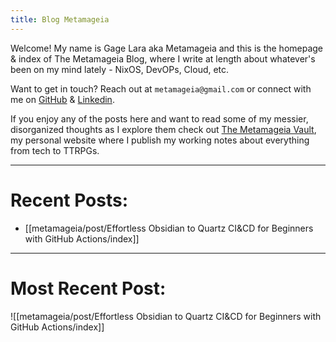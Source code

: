 ```yaml
---
title: Blog Metamageia
---
```


Welcome! My name is Gage Lara aka Metamageia and this is the homepage & index of The Metamageia Blog, where I write at length about whatever's been on my mind lately - NixOS, DevOPs, Cloud, etc. 

Want to get in touch? Reach out at `metamageia@gmail.com` or connect with me on [GitHub](https://github.com/metamageia) & [Linkedin](https://www.linkedin.com/in/gage-lara). 

If you enjoy any of the posts here and want to read some of my messier, disorganized thoughts as I explore them check out [The Metamageia Vault](https://metamageia.github.io/The-Metamageia-Vault/), my personal website where I publish my working notes about everything from tech to TTRPGs. 

---

# Recent Posts:
- [[metamageia/post/Effortless Obsidian to Quartz CI&CD for Beginners with GitHub Actions/index]]

---

# Most Recent Post:

![[metamageia/post/Effortless Obsidian to Quartz CI&CD for Beginners with GitHub Actions/index]]